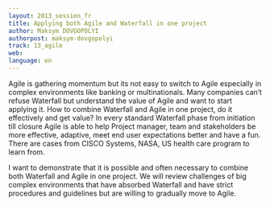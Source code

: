 ```yaml
---
layout: 2013_session_fr
title: Applying both Agile and Waterfall in one project
author: Maksym DOVGOPOLYI
authorpost: maksym-dovgopolyi
track: 13_agile
web: 
language: en
---
```


Agile is gathering momentum but its not easy to switch to Agile especially in complex environments like banking or multinationals. Many companies can’t refuse Waterfall but understand the value of Agile and want to start applying it. How to combine Waterfall and Agile in one project, do it effectively and get value? In every standard Waterfall phase from initiation till closure Agile is able to help Project manager, team and stakeholders be more effective, adaptive, meet end user expectations better and have a fun. There are cases from CISCO Systems, NASA, US health care program to learn from.

I want to demonstrate that it is possible and often necessary to combine both Waterfall and Agile in one project. We will review challenges of big complex environments that have absorbed Waterfall and have strict procedures and guidelines but are willing to gradually move to Agile.

